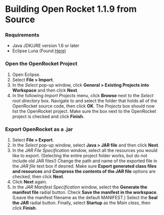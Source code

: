 Building Open Rocket 1.1.9 from Source
======================================
### Requirements
* Java JDK/JRE version 1.6 or later
* Eclipse Luna (Found [Here](https://www.eclipse.org/downloads/packages/release/luna/sr2))

### Open the OpenRocket Project
1. Open Eclipse.
2. Select **File > Import**.
3. In the *Select* pop-up window, click **General >  Existing Projects into
   Workspace** and then click **Next**.
4. In the following *Import Projects* menu, click **Browse** next to the *Select
   root directory* box. Navigate to and select the folder that holds all of the
   OpenRocket source code, then click **OK**. The *Projects* box should now list
   the OpenRocket project. Make sure the box next to the OpenRocket project is
   checked and click **Finish**.

### Export OpenRocket as a .jar
1. Select **File > Export**.
2. In the *Select* pop-up window, select **Java >  JAR file** and then click **Next**.
3. In the *JAR File Specification* window, select all the resources you would
   like to export. (Selecting the entire project folder works, but do not include
   old JAR files!) Change the path and name of the exported file in the *JAR file*
   text box if desired. Make sure **Export generated class files and resources**
   and **Compress the contents of the JAR file** options are checked, then click **Next**.
4. Click **Next** again.
5. In the *JAR Manifest Specification* window, select the **Generate the manifest
   file** radial button. Check **Save the manifest in the workspace**. (Leave
   the manifest filename as the default MANIFEST.) Select the **Seal the JAR**
   radial button. Finally, select **Startup** as the *Main class*, then click **Finish**.
